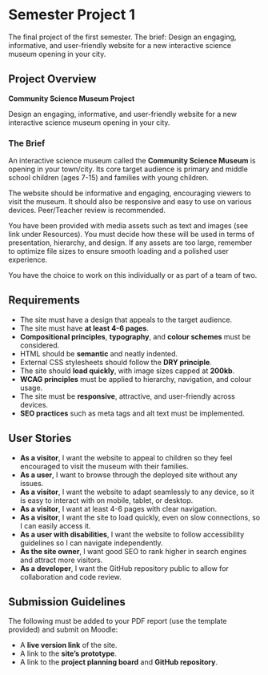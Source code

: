 # Semester Project 1

The final project of the first semester. The brief: Design an engaging, informative, and user-friendly website for a new interactive science museum opening in your city.

## Project Overview

**Community Science Museum Project**

Design an engaging, informative, and user-friendly website for a new interactive science museum opening in your city.

### The Brief

An interactive science museum called the **Community Science Museum** is opening in your town/city. Its core target audience is primary and middle school children (ages 7-15) and families with young children.

The website should be informative and engaging, encouraging viewers to visit the museum. It should also be responsive and easy to use on various devices. Peer/Teacher review is recommended.

You have been provided with media assets such as text and images (see link under Resources). You must decide how these will be used in terms of presentation, hierarchy, and design. If any assets are too large, remember to optimize file sizes to ensure smooth loading and a polished user experience.

You have the choice to work on this individually or as part of a team of two.

## Requirements

- The site must have a design that appeals to the target audience.
- The site must have **at least 4-6 pages**.
- **Compositional principles**, **typography**, and **colour schemes** must be considered.
- HTML should be **semantic** and neatly indented.
- External CSS stylesheets should follow the **DRY principle**.
- The site should **load quickly**, with image sizes capped at **200kb**.
- **WCAG principles** must be applied to hierarchy, navigation, and colour usage.
- The site must be **responsive**, attractive, and user-friendly across devices.
- **SEO practices** such as meta tags and alt text must be implemented.

## User Stories

- **As a visitor**, I want the website to appeal to children so they feel encouraged to visit the museum with their families.
- **As a user**, I want to browse through the deployed site without any issues.
- **As a visitor**, I want the website to adapt seamlessly to any device, so it is easy to interact with on mobile, tablet, or desktop.
- **As a visitor**, I want at least 4-6 pages with clear navigation.
- **As a visitor**, I want the site to load quickly, even on slow connections, so I can easily access it.
- **As a user with disabilities**, I want the website to follow accessibility guidelines so I can navigate independently.
- **As the site owner**, I want good SEO to rank higher in search engines and attract more visitors.
- **As a developer**, I want the GitHub repository public to allow for collaboration and code review.

## Submission Guidelines

The following must be added to your PDF report (use the template provided) and submit on Moodle:

- A **live version link** of the site.
- A link to the **site’s prototype**.
- A link to the **project planning board** and **GitHub repository**.
